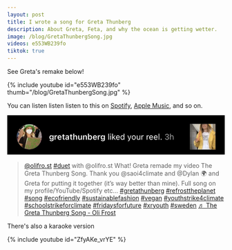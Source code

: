 ```yaml
---
layout: post
title: I wrote a song for Greta Thunberg
description: About Greta, Feta, and why the ocean is getting wetter.
image: /blog/GretaThunbergSong.jpg
videos: e553WB239fo
tiktok: true
---
```


See Greta's remake below!

{% include youtube id="e553WB239fo" thumb="/blog/GretaThunbergSong.jpg" %}

You can listen listen listen to this on [Spotify](https://open.spotify.com/track/3WdqFO10RbW4dtrPMqXEiz?si=rjEW7GBvTAWY1q_GE4USfQ), [Apple Music](https://music.apple.com/us/album/the-greta-thunberg-song-single/1538647164), and so on.

![](/blog/gretareel.jpg)

<div class="embed-vertical">
<blockquote class="tiktok-embed" cite="https://www.tiktok.com/@olifro.st/video/7106923063140257029" data-video-id="7106923063140257029" style="max-width: 605px;min-width: 325px;" > <section> <a target="_blank" title="@olifro.st" href="https://www.tiktok.com/@olifro.st">@olifro.st</a> <a title="duet" target="_blank" href="https://www.tiktok.com/tag/duet">#duet</a> with @olifro.st What! Greta remade my video The Greta Thunberg Song. Thank you @saoi4climate  and @Dylan 🌍 and Greta for putting it together (it’s way better than mine). Full song on my profile&#47;YouTube&#47;Spotify etc… <a title="gretathunberg" target="_blank" href="https://www.tiktok.com/tag/gretathunberg">#gretathunberg</a> <a title="refrosttheplanet" target="_blank" href="https://www.tiktok.com/tag/refrosttheplanet">#refrosttheplanet</a> <a title="song" target="_blank" href="https://www.tiktok.com/tag/song">#song</a> <a title="ecofriendly" target="_blank" href="https://www.tiktok.com/tag/ecofriendly">#ecofriendly</a> <a title="sustainablefashion" target="_blank" href="https://www.tiktok.com/tag/sustainablefashion">#sustainablefashion</a> <a title="vegan" target="_blank" href="https://www.tiktok.com/tag/vegan">#vegan</a> <a title="youthstrike4climate" target="_blank" href="https://www.tiktok.com/tag/youthstrike4climate">#youthstrike4climate</a> <a title="schoolstrikeforclimate" target="_blank" href="https://www.tiktok.com/tag/schoolstrikeforclimate">#schoolstrikeforclimate</a> <a title="fridaysforfuture" target="_blank" href="https://www.tiktok.com/tag/fridaysforfuture">#fridaysforfuture</a> <a title="xryouth" target="_blank" href="https://www.tiktok.com/tag/xryouth">#xryouth</a> <a title="sweden" target="_blank" href="https://www.tiktok.com/tag/sweden">#sweden</a> <a target="_blank" title="♬ The Greta Thunberg Song - Oli Frost" href="https://www.tiktok.com/music/The-Greta-Thunberg-Song-6891097417945450497">♬ The Greta Thunberg Song - Oli Frost</a> </section> </blockquote>
</div>

There's also a karaoke version

{% include youtube id="ZfyAKe_vrYE" %}

